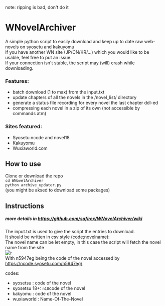 note: ripping is bad, don't do it
# WNovelArchiver
A simple python script to easily download and keep up to date raw web-novels on syosetu and kakuyomu  
If you have another WN site (JP/CN/KR/...) which you would like to be usable, feel free to put an issue.  
If your connection isn't stable, the script may (will) crash while downloading.
### Features:
* batch download (1 to max) from the input.txt
* update chapters of all the novels in the /novel_list/ directory
* generate a status file recording for every novel the last chapter ddl-ed
* compressing each novel in a zip of its own (not accessible by commands atm)

### Sites featured:
* Syosetu ncode and novel18
* Kakuyomu
* Wuxiaworld.com


## How to use

Clone or download the repo  <br>
<code>cd WNovelArchiver</code><br>
<code>python archive_updater.py</code><br>
(you might be aksed to download some packages)<br>

## Instructions
##### more details in https://github.com/safirex/WNovelArchiver/wiki
The input.txt is used to give the script the entries to download.  
It should be written in csv style (code;novelname):  
The novel name can be let empty, in this case the script will fetch the novel name from the site  
![r](https://image.prntscr.com/image/8AY0wQWOQfqTNRfqg9Lejg.png)  
With n5947eg being the code of the novel accessed by https://ncode.syosetu.com/n5947eg/

codes:
* syosetsu    : code of the novel
* syosetsu 18+: <code>n18</code>code of the novel
* kakyomu     : code of the novel
* wuxiaworld  : Name-Of-The-Novel
